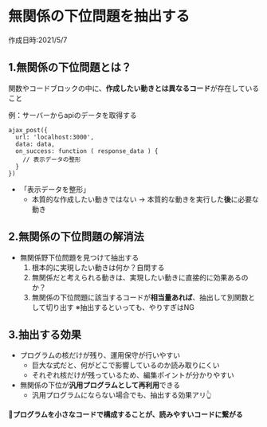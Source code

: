# 無関係の下位問題を抽出する
作成日時:2021/5/7

## 1.無関係の下位問題とは？
関数やコードブロックの中に、**作成したい動きとは異なるコード**が存在していること

例：サーバーからapiのデータを取得する
```
ajax_post({
  url: 'localhost:3000',
  data: data,
  on_success: function ( response_data ) {
    // 表示データの整形
  }
})
```

* 「表示データを整形」
  * 本質的な作成したい動きではない
  → 本質的な動きを実行した**後**に必要な動き


## 2.無関係の下位問題の解消法
* 無関係野下位問題を見つけて抽出する
  1. 根本的に実現したい動きは何か？自問する
  2. 無関係だと考えられる動きは、実現したい動きに直接的に効果あるのか？
  3. 無関係の下位問題に該当するコードが**相当量あれば**、抽出して別関数として切り出す
  ※抽出するといっても、やりすぎはNG

## 3.抽出する効果
* プログラムの核だけが残り、運用保守が行いやすい
  * 巨大な式だと、何がどこで影響しているのか読み取りにくい
  * それぞれ核だけが残っているため、編集ポイントが分かりやすい
* 無関係の下位が**汎用プログラムとして再利用**できる
  * 汎用プログラムにならない場合でも、抽出する効果アリ👆


**👀プログラムを小さなコードで構成することが、読みやすいコードに繋がる**
